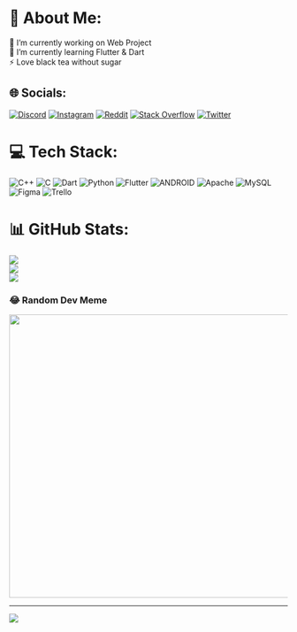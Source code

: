 # 💫 About Me:
🔭 I’m currently working on Web Project<br>🌱 I’m currently learning Flutter & Dart<br>⚡ Love black tea without sugar


## 🌐 Socials:
[![Discord](https://img.shields.io/badge/Discord-%237289DA.svg?logo=discord&logoColor=white)](https://discord.gg/Bodick#2682) [![Instagram](https://img.shields.io/badge/Instagram-%23E4405F.svg?logo=Instagram&logoColor=white)](https://instagram.com/@petro4ich) [![Reddit](https://img.shields.io/badge/Reddit-%23FF4500.svg?logo=Reddit&logoColor=white)](https://reddit.com/user/Super_Disaster_979) [![Stack Overflow](https://img.shields.io/badge/-Stackoverflow-FE7A16?logo=stack-overflow&logoColor=white)](https://stackoverflow.com/users/21034812) [![Twitter](https://img.shields.io/badge/Twitter-%231DA1F2.svg?logo=Twitter&logoColor=white)](https://twitter.com/@petro4ich) 

# 💻 Tech Stack:
![C++](https://img.shields.io/badge/c++-%2300599C.svg?style=for-the-badge&logo=c%2B%2B&logoColor=white) ![C](https://img.shields.io/badge/c-%2300599C.svg?style=for-the-badge&logo=c&logoColor=white) ![Dart](https://img.shields.io/badge/dart-%230175C2.svg?style=for-the-badge&logo=dart&logoColor=white) ![Python](https://img.shields.io/badge/python-3670A0?style=for-the-badge&logo=python&logoColor=ffdd54) ![Flutter](https://img.shields.io/badge/Flutter-%2302569B.svg?style=for-the-badge&logo=Flutter&logoColor=white) ![ANDROID](https://img.shields.io/badge/android-%2320232a.svg?style=for-the-badge&logo=android&logoColor=%a4c639) ![Apache](https://img.shields.io/badge/apache-%23D42029.svg?style=for-the-badge&logo=apache&logoColor=white) ![MySQL](https://img.shields.io/badge/mysql-%2300f.svg?style=for-the-badge&logo=mysql&logoColor=white) 	![Figma](https://img.shields.io/badge/figma-%23F24E1E.svg?style=for-the-badge&logo=figma&logoColor=white) ![Trello](https://img.shields.io/badge/Trello-%23026AA7.svg?style=for-the-badge&logo=Trello&logoColor=white)
# 📊 GitHub Stats:
![](https://github-readme-stats.vercel.app/api?username=Gammarase&theme=dark&hide_border=true&include_all_commits=true&count_private=true)<br/>
![](https://github-readme-streak-stats.herokuapp.com/?user=Gammarase&theme=dark&hide_border=true)<br/>
![](https://github-readme-stats.vercel.app/api/top-langs/?username=Gammarase&theme=dark&hide_border=true&include_all_commits=true&count_private=true&layout=compact)

### 😂 Random Dev Meme
<img src="https://random-memer.herokuapp.com/" width="512px"/>

---
[![](https://visitcount.itsvg.in/api?id=Gammarase&icon=0&color=0)](https://visitcount.itsvg.in)
